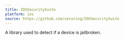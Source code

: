 ```yaml
---
title: IOSSecuritySuite
platform: ios
source: https://github.com/securing/IOSSecuritySuite
---
```


A library used to detect if a device is jailbroken.
